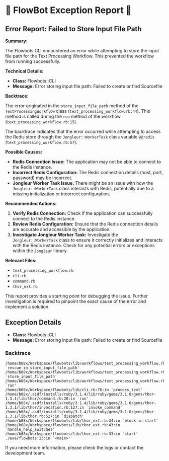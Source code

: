 # 🤖 FlowBot Exception Report 🤖


## Error Report: Failed to Store Input File Path

**Summary:**

The Flowbots CLI encountered an error while attempting to store the input file path for the Text Processing Workflow. This prevented the workflow from running successfully.

**Technical Details:**

* **Class:** Flowbots::CLI
* **Message:** Error storing input file path: Failed to create or find Sourcefile

**Backtrace:**

The error originated in the `store_input_file_path` method of the `TextProcessingWorkflow` class (`text_processing_workflow.rb:44`). This method is called during the `run` method of the workflow (`text_processing_workflow.rb:15`). 

The backtrace indicates that the error occurred while attempting to access the Redis store through the `Jongleur::WorkerTask` class variable `@@redis` (`text_processing_workflow.rb:57`).

**Possible Causes:**

* **Redis Connection Issue:** The application may not be able to connect to the Redis instance. 
* **Incorrect Redis Configuration:** The Redis connection details (host, port, password) may be incorrect.
* **Jongleur Worker Task Issue:** There might be an issue with how the `Jongleur::WorkerTask` class interacts with Redis, potentially due to a missing initialization or incorrect configuration.

**Recommended Actions:**

1. **Verify Redis Connection:** Check if the application can successfully connect to the Redis instance.
2. **Review Redis Configuration:** Ensure that the Redis connection details are accurate and accessible by the application.
3. **Investigate Jongleur Worker Task:** Investigate the `Jongleur::WorkerTask` class to ensure it correctly initializes and interacts with the Redis instance. Check for any potential errors or exceptions within the `Jongleur` library.

**Relevant Files:**

* `text_processing_workflow.rb`
* `cli.rb` 
* `command.rb`
* `thor_ext.rb`

This report provides a starting point for debugging the issue. Further investigation is required to pinpoint the exact cause of the error and implement a solution. 



## Exception Details

- **Class:** Flowbots::CLI
- **Message:** Error storing input file path: Failed to create or find Sourcefile

### Backtrace

```
/home/b08x/Workspace/flowbots/lib/workflows/text_processing_workflow.rb:57:in `rescue in store_input_file_path'
/home/b08x/Workspace/flowbots/lib/workflows/text_processing_workflow.rb:44:in `store_input_file_path'
/home/b08x/Workspace/flowbots/lib/workflows/text_processing_workflow.rb:15:in `run'
/home/b08x/Workspace/flowbots/lib/cli.rb:76:in `process_text'
/home/b08x/.asdf/installs/ruby/3.1.4/lib/ruby/gems/3.1.0/gems/thor-1.3.1/lib/thor/command.rb:28:in `run'
/home/b08x/.asdf/installs/ruby/3.1.4/lib/ruby/gems/3.1.0/gems/thor-1.3.1/lib/thor/invocation.rb:127:in `invoke_command'
/home/b08x/.asdf/installs/ruby/3.1.4/lib/ruby/gems/3.1.0/gems/thor-1.3.1/lib/thor.rb:527:in `dispatch'
/home/b08x/Workspace/flowbots/lib/thor_ext.rb:34:in `block in start'
/home/b08x/Workspace/flowbots/lib/thor_ext.rb:43:in `handle_help_switches'
/home/b08x/Workspace/flowbots/lib/thor_ext.rb:33:in `start'
./exe/flowbots:23:in `<main>'
```

If you need more information, please check the logs or contact the development team.
